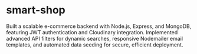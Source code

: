 # smart-shop
 Built a scalable e-commerce backend with Node.js, Express, and MongoDB, featuring JWT authentication and Cloudinary integration. Implemented advanced API filters for dynamic searches, responsive Nodemailer email templates, and automated data seeding for secure, efficient deployment.
